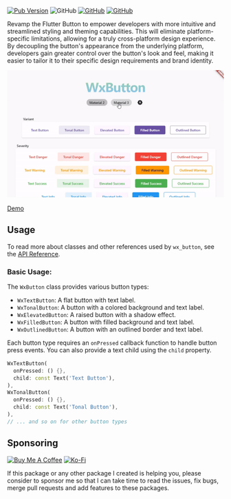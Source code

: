 [![Pub Version](https://img.shields.io/pub/v/wx_button)](https://pub.dev/packages/wx_button) ![GitHub](https://img.shields.io/github/license/davigmacode/flutter_wx_button) [![GitHub](https://badgen.net/badge/icon/buymeacoffee?icon=buymeacoffee&color=yellow&label)](https://www.buymeacoffee.com/davigmacode) [![GitHub](https://badgen.net/badge/icon/ko-fi?icon=kofi&color=red&label)](https://ko-fi.com/davigmacode)

Revamp the Flutter Button to empower developers with more intuitive and streamlined styling and theming capabilities. This will eliminate platform-specific limitations, allowing for a truly cross-platform design experience. By decoupling the button's appearance from the underlying platform, developers gain greater control over the button's look and feel, making it easier to tailor it to their specific design requirements and brand identity.

[![Preview](https://github.com/davigmacode/flutter_wx_button/raw/main/media/preview.gif)](https://davigmacode.github.io/flutter_wx_button)

[Demo](https://davigmacode.github.io/flutter_wx_button)

## Usage

To read more about classes and other references used by `wx_button`, see the [API Reference](https://pub.dev/documentation/wx_button/latest/).

### Basic Usage:

The `WxButton` class provides various button types:
* `WxTextButton`: A flat button with text label.
* `WxTonalButton`: A button with a colored background and text label.
* `WxElevatedButton`: A raised button with a shadow effect.
* `WxFilledButton`: A button with filled background and text label.
* `WxOutlinedButton`: A button with an outlined border and text label.

Each button type requires an `onPressed` callback function to handle button press events. You can also provide a text child using the `child` property.

```dart
WxTextButton(
  onPressed: () {},
  child: const Text('Text Button'),
),
WxTonalButton(
  onPressed: () {},
  child: const Text('Tonal Button'),
),
// ... and so on for other button types
```

## Sponsoring

<a href="https://www.buymeacoffee.com/davigmacode" target="_blank"><img src="https://cdn.buymeacoffee.com/buttons/v2/default-yellow.png" alt="Buy Me A Coffee" height="45"></a>
<a href="https://ko-fi.com/davigmacode" target="_blank"><img src="https://storage.ko-fi.com/cdn/brandasset/kofi_s_tag_white.png" alt="Ko-Fi" height="45"></a>

If this package or any other package I created is helping you, please consider to sponsor me so that I can take time to read the issues, fix bugs, merge pull requests and add features to these packages.